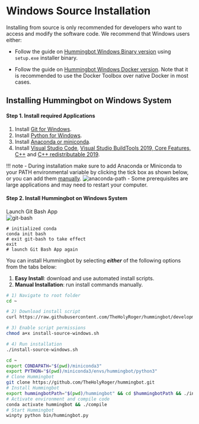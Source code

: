 # Windows Source Installation

Installing from source is only recommended for developers who want to access and modify the software code. We recommend that Windows users either:

- Follow the guide on [Hummingbot Windows Binary version](/installation/download/windows/) using `setup.exe` installer binary.

- Follow the guide on [Hummingbot Windows Docker version](/installation/docker/windows). Note that it is recommended to use the Docker Toolbox over native Docker in most cases.


## Installing Hummingbot on Windows System

#### Step 1. Install required Applications
1. Install [Git for Windows](https://git-scm.com/download/win).
2. Install [Python for Windows](https://www.python.org/downloads/windows/).
3. Install [Anaconda or miniconda](https://docs.conda.io/projects/conda/en/latest/user-guide/install/windows.html).
4. Install [Visual Studio Code](https://code.visualstudio.com/download), [Visual Studio BuildTools 2019, Core Features, C++](https://visualstudio.microsoft.com/thank-you-downloading-visual-studio/?sku=BuildTools&rel=16) and [C++ redistributable 2019](https://aka.ms/vs/16/release/VC_redist.x64.exe).

!!! note
    - During installation make sure to add Anaconda or Miniconda to your PATH environmental variable by clicking the tick box as shown below, or you can add them [manually](https://www.geeksforgeeks.org/how-to-setup-anaconda-path-to-environment-variable/).
    ![anaconda-path](/assets/img/anaconda-path.png)
    - Some prerequisites are large applications and may need to restart your computer.

#### Step 2. Install Hummingbot on Windows System

Launch Git Bash App<br />
![git-bash](/assets/img/git-bash.png)

```
# initialized conda
conda init bash
# exit git-bash to take effect
exit
# launch Git Bash App again
```

You can install Hummingbot by selecting ***either*** of the following options from the tabs below:

1. **Easy Install**: download and use automated install scripts.
2. **Manual Installation**: run install commands manually.

```bash tab="Option 1: Easy Install"
# 1) Navigate to root folder
cd ~

# 2) Download install script
curl https://raw.githubusercontent.com/TheHolyRoger/hummingbot/development/installation/install-from-source/install-source-windows.sh -o install-source-windows.sh

# 3) Enable script permissions
chmod a+x install-source-windows.sh

# 4) Run installation
./install-source-windows.sh
```

```bash tab="Option 2: Manual Installation"
cd ~
export CONDAPATH="$(pwd)/miniconda3"
export PYTHON="$(pwd)/miniconda3/envs/hummingbot/python3"
# Clone Hummingbot
git clone https://github.com/TheHolyRoger/hummingbot.git
# Install Hummingbot
export hummingbotPath="$(pwd)/hummingbot" && cd $hummingbotPath && ./install
# Activate environment and compile code
conda activate hummingbot && ./compile
# Start Hummingbot
winpty python bin/hummingbot.py
```

